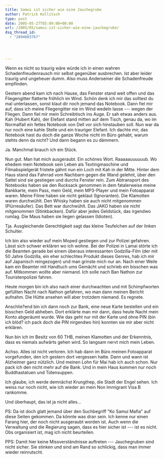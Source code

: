 ```yaml
---
title: Samui ist sicher wie eine Jauchegrube
author: Patrick Kollitsch
type: post
date: 2005-05-27T05:09:00+00:00
url: /2005/05/samui-ist-sicher-wie-eine-jauchegrube/
dsq_thread_id:
  - "2894603767"




---
```

Wenn es nicht so traurig wäre würde ich in einen wahren Schadenfreudenrausch mir selbst gegenüber ausbrechen. Ist aber leider traurig und ungeheuer dumm. Also muss Anderseiner die Schadenfreude empfinden.

Gestern abend kam ich nach Hause, das Fenster stand weit offen und das Fliegengitter flatterte fröhlich im Wind. Schön denk ich mir das solltest du mal unterlassen, sonst klaut dir noch jemand das Notebook. Dann fiel mir auf, dass ich meine Fliegengitter nie im Wind wedeln lasse --- wegen der Fliegen. Dann fiel mir mein Schreibtisch ins Auge. Er sah etwas anders aus. Kah (Hubert Kah), der Elefant stand mitten auf dem Tisch, genau da, wo im Normalfall ein fettes Notebook von Dell vor sich hinstauben soll. Nun war da nur noch eine kahle Stelle und ein trauriger Elefant. Ich dachte mir, das Notebook hast du doch die ganze Woche nicht im Büro gehabt, warum stehts denn da nicht? Und dann begann es zu dämmern.

Ja. Manchmal brauch ich ein Stück.

Nun gut. Man hat mich ausgeraubt. Ein schönes Wort. Raaaaauuuuuub. Wo ehedem mein Notebook sein Leben als Textingmaschine und Filmabspielgerät fristete gähnt nun ein Loch mit Kah in der Mitte. Hinter dem Haus stand das Fahrrad vom Nachbarn gegen die Wand gelehnt, über den Sattel sind sie gestiegen und durchs Fenster rein. Zum Abtransport des Notebooks haben sie den Rucksack genommen in dem fatalerweise meine Bankkarte, mein Pass, mein Geld, mein MP3-Player und mein Fotoapparat waren. Meine Filme haben sie nicht geklaut (Ignoranten). Die Klamotten waren durchwühlt. Den Whisky haben sie auch nicht mitgenommen (Plürresäufer). Das Bett war durchwühlt. Das JAKO haben sie nicht mitgenommen (Stinkbacken). Dafür aber jedes Geldstück, das irgendwo rumlag. Die Maus haben sie liegen gelassen (Idioten).

Tja. Ausgleichende Gerechtigkeit sagt das kleine Teufelchen auf der linken Schulter.

Ich bin also wieder auf mein Moped gestiegen und zur Polizei gefahren. Lässt sich schwer erklären wo ich wohne. Bei der Polizei in Lamai störte ich die Beamten gerade bei einem überaus interessanten Godzilla-Film (der mit 50 Jahre Godzilla, ein eher schlechtes Produkt dieses Genres, hab ich mir auf Japanisch reingezogen) und man grinste mich nur an. Nach einer Weile kam ein Beamter mit Handtuch ums Gemächt und schrieb ein bisschen was auf. Mitkommen wollte aber niemand. Ich solle nach Ban Nathon zur Touristenpolizei fahren.

Heute morgen bin ich also nach einer durchwachten und mit Schimpfworten gefüllten Nacht nach Nathon gefahren, wo man dann meinen Bericht aufnahm. Die Hütte ansehen will aber trotzdem niemand. Es regnete.

Anschlie?end bin ich dann noch zur Bank, eine neue Karte bestellen und ein bisschen Geld abheben. Dort erklärte man mir dann, dass heute Nacht mein Konto abgeräumt wurde. Wie das geht nur mit der Karte und ohne PIN (bin ich blöd? ich pack doch die PIN nirgendwo hin) konnten sie mir aber nicht erklären.

Nun bin ich im Besitz von 60 THB, meinen Klamotten und der Erkenntnis, dass es niemals aufwärts gehen wird. So langsam nervt mich mein Leben.

Achso. Alles ist nicht verloren. Ich hab dann im Büro meinen Fotoapparat vorgefunden, den ich gestern dort vergessen hatte. Dann und wann ist Alzheimer ganz nützlich. Und meinen Lohn für Mai hab ich auch schon. Nur pack ich den nicht mehr auf die Bank. Und in mein Haus kommen nur noch Buddhastatuen und Tütensuppen.

Ich glaube, ich werde demnächst Krungthep, die Stadt der Engel sehen. Ich weiss nur noch nicht, wie ich wieder an mein Non Immigrant Visa B rankomme. 

Und überhaupt, das ist ja nicht alles...

PS: Da ist doch glatt jemand über den Suchbegriff "Ko Samui Mafia" auf diese Seiten gekommen. Da könnte was dran sein. Ich kenne nur einen Farang hier, der noch nicht ausgeraubt worden ist. Auch wenn die Verwaltung und die Regierung sagen, dass es hier sicher ist --- ist es nicht. Obs organisiert ist, mag ich nicht beurteilen.

PPS: Damit hier keine Missverständnisse auftreten --- Jauchegruben sind nicht sicher. Sie stinken und sind am Rand so schlickig, dass man immer wieder reinrutscht.